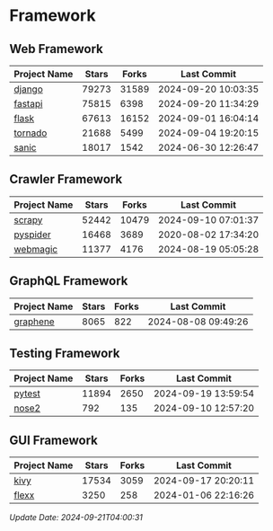 # Framework

## Web Framework
| Project Name | Stars | Forks | Last Commit |
| ------------ | ----- | ----- | ----------- |
| [django](https://github.com/django/django) | 79273 | 31589 | 2024-09-20 10:03:35 |
| [fastapi](https://github.com/fastapi/fastapi) | 75815 | 6398 | 2024-09-20 11:34:29 |
| [flask](https://github.com/pallets/flask) | 67613 | 16152 | 2024-09-01 16:04:14 |
| [tornado](https://github.com/tornadoweb/tornado) | 21688 | 5499 | 2024-09-04 19:20:15 |
| [sanic](https://github.com/sanic-org/sanic) | 18017 | 1542 | 2024-06-30 12:26:47 |

## Crawler Framework
| Project Name | Stars | Forks | Last Commit |
| ------------ | ----- | ----- | ----------- |
| [scrapy](https://github.com/scrapy/scrapy) | 52442 | 10479 | 2024-09-10 07:01:37 |
| [pyspider](https://github.com/binux/pyspider) | 16468 | 3689 | 2020-08-02 17:34:20 |
| [webmagic](https://github.com/code4craft/webmagic) | 11377 | 4176 | 2024-08-19 05:05:28 |

## GraphQL Framework
| Project Name | Stars | Forks | Last Commit |
| ------------ | ----- | ----- | ----------- |
| [graphene](https://github.com/graphql-python/graphene) | 8065 | 822 | 2024-08-08 09:49:26 |

## Testing Framework
| Project Name | Stars | Forks | Last Commit |
| ------------ | ----- | ----- | ----------- |
| [pytest](https://github.com/pytest-dev/pytest) | 11894 | 2650 | 2024-09-19 13:59:54 |
| [nose2](https://github.com/nose-devs/nose2) | 792 | 135 | 2024-09-10 12:57:20 |

## GUI Framework
| Project Name | Stars | Forks | Last Commit |
| ------------ | ----- | ----- | ----------- |
| [kivy](https://github.com/kivy/kivy) | 17534 | 3059 | 2024-09-17 20:20:11 |
| [flexx](https://github.com/flexxui/flexx) | 3250 | 258 | 2024-01-06 22:16:26 |

*Update Date: 2024-09-21T04:00:31*